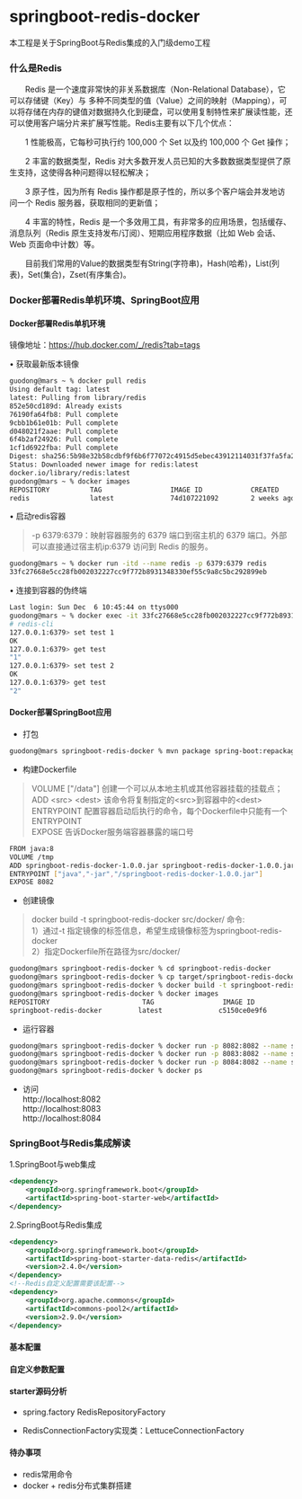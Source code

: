 # springboot-redis-docker
本工程是关于SpringBoot与Redis集成的入门级demo工程

### 什么是Redis

　　Redis 是一个速度非常快的非关系数据库（Non-Relational Database），它可以存储键（Key）与 多种不同类型的值（Value）之间的映射（Mapping），可以将存储在内存的键值对数据持久化到硬盘，可以使用复制特性来扩展读性能，还可以使用客户端分片来扩展写性能。Redis主要有以下几个优点：

　　1 性能极高，它每秒可执行约 100,000 个 Set 以及约 100,000 个 Get 操作；

　　2 丰富的数据类型，Redis 对大多数开发人员已知的大多数数据类型提供了原生支持，这使得各种问题得以轻松解决；

　　3 原子性，因为所有 Redis 操作都是原子性的，所以多个客户端会并发地访问一个 Redis 服务器，获取相同的更新值；

　　4 丰富的特性，Redis 是一个多效用工具，有非常多的应用场景，包括缓存、消息队列（Redis 原生支持发布/订阅）、短期应用程序数据（比如 Web 会话、Web 页面命中计数）等。

　　目前我们常用的Value的数据类型有String(字符串)，Hash(哈希)，List(列表)，Set(集合)，Zset(有序集合)。


### Docker部署Redis单机环境、SpringBoot应用

#### Docker部署Redis单机环境

镜像地址：https://hub.docker.com/_/redis?tab=tags 

• 获取最新版本镜像

``` bash
guodong@mars ~ % docker pull redis
Using default tag: latest
latest: Pulling from library/redis
852e50cd189d: Already exists 
76190fa64fb8: Pull complete 
9cbb1b61e01b: Pull complete 
d048021f2aae: Pull complete 
6f4b2af24926: Pull complete 
1cf1d6922fba: Pull complete 
Digest: sha256:5b98e32b58cdbf9f6b6f77072c4915d5ebec43912114031f37fa5fa25b032489
Status: Downloaded newer image for redis:latest
docker.io/library/redis:latest
guodong@mars ~ % docker images
REPOSITORY          TAG                 IMAGE ID            CREATED             SIZE
redis               latest              74d107221092        2 weeks ago         104MB

```

• 启动redis容器

> -p 6379:6379：映射容器服务的 6379 端口到宿主机的 6379 端口。外部可以直接通过宿主机ip:6379 访问到 Redis 的服务。

``` bash
guodong@mars ~ % docker run -itd --name redis -p 6379:6379 redis
33fc27668e5cc28fb002032227cc9f772b8931348330ef55c9a8c5bc292899eb
```

• 连接到容器的伪终端

``` bash
Last login: Sun Dec  6 10:45:44 on ttys000
guodong@mars ~ % docker exec -it 33fc27668e5cc28fb002032227cc9f772b8931348330ef55c9a8c5bc292899eb /bin/sh; exit
# redis-cli
127.0.0.1:6379> set test 1
OK
127.0.0.1:6379> get test
"1"
127.0.0.1:6379> set test 2
OK
127.0.0.1:6379> get test
"2"

```

#### Docker部署SpringBoot应用

- 打包

``` bash 
guodong@mars springboot-redis-docker % mvn package spring-boot:repackage
```

- 构建Dockerfile

> VOLUME ["/data"] 创建一个可以从本地主机或其他容器挂载的挂载点；  
> ADD \<src> \<dest> 该命令将复制指定的\<src>到容器中的\<dest>  
> ENTRYPOINT 配置容器启动后执行的命令，每个Dockerfile中只能有一个ENTRYPOINT  
> EXPOSE <port> 告诉Docker服务端容器暴露的端口号  

``` bash
FROM java:8
VOLUME /tmp
ADD springboot-redis-docker-1.0.0.jar springboot-redis-docker-1.0.0.jar
ENTRYPOINT ["java","-jar","/springboot-redis-docker-1.0.0.jar"]
EXPOSE 8082
```

- 创建镜像
> docker build -t springboot-redis-docker src/docker/ 命令:     
> 1）通过-t 指定镜像的标签信息，希望生成镜像标签为springboot-redis-docker  
> 2）指定Dockerfile所在路径为src/docker/    

``` bash
guodong@mars springboot-redis-docker % cd springboot-redis-docker
guodong@mars springboot-redis-docker % cp target/springboot-redis-docker-1.0.0.jar src/docker/
guodong@mars springboot-redis-docker % docker build -t springboot-redis-docker src/docker/
guodong@mars springboot-redis-docker % docker images
REPOSITORY                       TAG                 IMAGE ID            CREATED             SIZE
springboot-redis-docker         latest              c5150ce0e9f6        36 minutes ago      660MB
```

- 运行容器

``` bash
guodong@mars springboot-redis-docker % docker run -p 8082:8082 --name springboot-redis-docker-8082 -d springboot-redis-docker
guodong@mars springboot-redis-docker % docker run -p 8083:8082 --name springboot-redis-docker-8083 -d springboot-redis-docker
guodong@mars springboot-redis-docker % docker run -p 8084:8082 --name springboot-redis-docker-8084 -d springboot-redis-docker
guodong@mars springboot-redis-docker % docker ps
```

- 访问  
http://localhost:8082  
http://localhost:8083  
http://localhost:8084  

### SpringBoot与Redis集成解读
1.SpringBoot与web集成

```xml
<dependency>
    <groupId>org.springframework.boot</groupId>
    <artifactId>spring-boot-starter-web</artifactId>
</dependency>

```

2.SpringBoot与Redis集成

``` xml
<dependency>
    <groupId>org.springframework.boot</groupId>
    <artifactId>spring-boot-starter-data-redis</artifactId>
    <version>2.4.0</version>
</dependency>
<!--Redis自定义配置需要该配置-->
<dependency>
    <groupId>org.apache.commons</groupId>
    <artifactId>commons-pool2</artifactId>
    <version>2.9.0</version>
</dependency>
```
#### 基本配置

#### 自定义参数配置

#### starter源码分析

- spring.factory RedisRepositoryFactory

- RedisConnectionFactory实现类：LettuceConnectionFactory


#### 待办事项

- redis常用命令
- docker + redis分布式集群搭建